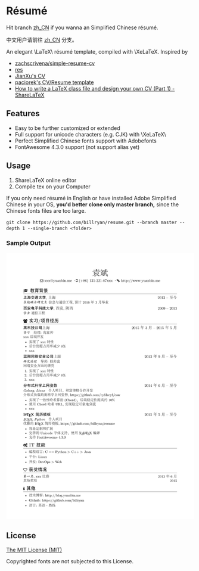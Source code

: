 # Résumé

Hit branch [zh_CN](https://github.com/billryan/resume/tree/zh_CN) if you wanna an Simplified Chinese résumé.

中文用户请前往 [zh_CN](https://github.com/billryan/resume/tree/zh_CN) 分支。

An elegant \LaTeX\ résumé template, compiled with \XeLaTeX. Inspired by 

- [zachscrivena/simple-resume-cv](https://github.com/zachscrivena/simple-resume-cv)
- [res](https://www.ctan.org/pkg/res)
- [JianXu's CV](http://www.jianxu.net/en/files/JianXu_CV.pdf)
- [paciorek's CV/Resume template](http://www.stat.berkeley.edu/~paciorek/computingTips/Latex_template_creating_CV_.html)
- [How to write a LaTeX class file and design your own CV (Part 1) - ShareLaTeX](https://www.sharelatex.com/blog/2011/03/27/how-to-write-a-latex-class-file-and-design-your-own-cv.html)

## Features

- Easy to be further customized or extended
- Full support for unicode characters (e.g. CJK) with \XeLaTeX\
- Perfect Simplified Chinese fonts support with Adobefonts
- FontAwesome 4.3.0 support (not support alias yet)

## Usage

1. ShareLaTeX online editor
2. Compile tex on your Computer

If you only need résumé in English or have installed Adobe Simplified Chinese in your OS, **you'd better clone only master branch,** since the Chinese fonts files are too large.

```
git clone https://github.com/billryan/resume.git --branch master --depth 1 --single-branch <folder>
```

### Sample Output

![resume-zh_CN.png](./resume-zh_CN.png)

## License

[The MIT License (MIT)](http://opensource.org/licenses/MIT)

Copyrighted fonts are not subjected to this License.
